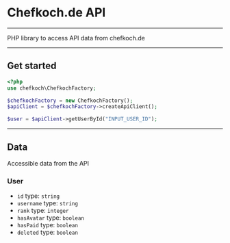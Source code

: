 # Chefkoch.de API

---

PHP library to access API data from chefkoch.de

---

## Get started
```PHP
<?php
use chefkoch\ChefkochFactory;

$chefkochFactory = new ChefkochFactory();
$apiClient = $chefkochFactory->createApiClient();

$user = $apiClient->getUserById("INPUT_USER_ID");
```

---

## Data
Accessible data from the API

### User
* ``id`` type: ``string``
* ``username`` type: ``string``
* ``rank`` type: ``integer``
* ``hasAvatar`` type: ``boolean``
* ``hasPaid`` type: ``boolean``
* ``deleted`` type: ``boolean``
